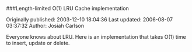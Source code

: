 ###Length-limited O(1) LRU Cache implementation

Originally published: 2003-12-10 18:04:36
Last updated: 2006-08-07 03:37:32
Author: Josiah Carlson

Everyone knows about LRU.  Here is an implementation that takes O(1) time to insert, update or delete.